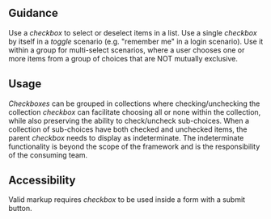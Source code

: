 ## Guidance
Use a *checkbox* to select or deselect items in a list. Use a single *checkbox* by itself in a *toggle* scenario (e.g. "remember me" in a login scenario). Use it within a group for multi-select scenarios, where a user chooses one or more items from a group of choices that are NOT mutually exclusive.

## Usage
*Checkboxes* can be grouped in collections where checking/unchecking the collection *checkbox* can facilitate choosing all or none within the collection, while also preserving the ability to check/uncheck sub-choices. When a collection of sub-choices have both checked and unchecked items, the parent *checkbox* needs to display as indeterminate. The indeterminate functionality is beyond the scope of the framework and is the responsibility of the consuming team.

## Accessibility
Valid markup requires *checkbox* to be used inside a form with a submit button.